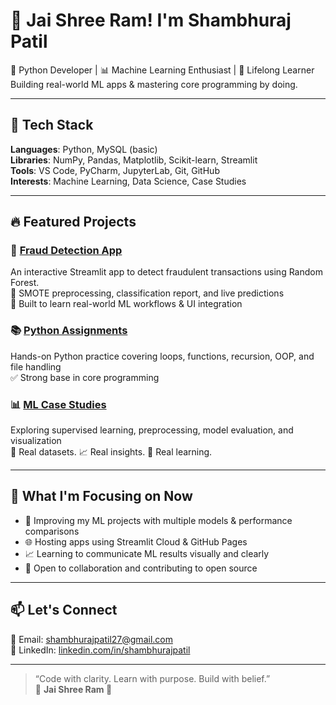 # 🙏 Jai Shree Ram! I'm Shambhuraj Patil

🚀 Python Developer | 📊 Machine Learning Enthusiast | 🧠 Lifelong Learner  
Building real-world ML apps & mastering core programming by doing.

---

## 🧰 Tech Stack
**Languages**: Python, MySQL (basic)  
**Libraries**: NumPy, Pandas, Matplotlib, Scikit-learn, Streamlit  
**Tools**: VS Code, PyCharm, JupyterLab, Git, GitHub  
**Interests**: Machine Learning, Data Science, Case Studies

---

## 🔥 Featured Projects

### 🚨 [Fraud Detection App](https://github.com/shambhuraj-patil/Fraud-Detection-App)
An interactive Streamlit app to detect fraudulent transactions using Random Forest.  
🔹 SMOTE preprocessing, classification report, and live predictions  
🔹 Built to learn real-world ML workflows & UI integration

### 📚 [Python Assignments](https://github.com/shambhuraj-patil/Python-Assignments)
Hands-on Python practice covering loops, functions, recursion, OOP, and file handling  
✅ Strong base in core programming

### 📊 [ML Case Studies](https://github.com/shambhuraj-patil/ML-Case-Studies)
Exploring supervised learning, preprocessing, model evaluation, and visualization  
📂 Real datasets. 📈 Real insights. 🧠 Real learning.

---

## 🎯 What I'm Focusing on Now
- 🚀 Improving my ML projects with multiple models & performance comparisons  
- 🌐 Hosting apps using Streamlit Cloud & GitHub Pages  
- 📈 Learning to communicate ML results visually and clearly  
- 🤝 Open to collaboration and contributing to open source

---

## 📫 Let's Connect

📧 Email: shambhurajpatil27@gmail.com  
🔗 LinkedIn: [linkedin.com/in/shambhurajpatil](https://www.linkedin.com/in/shambhurajpatil/)

---

> “Code with clarity. Learn with purpose. Build with belief.”  
> 🙏 **Jai Shree Ram 🚩**
